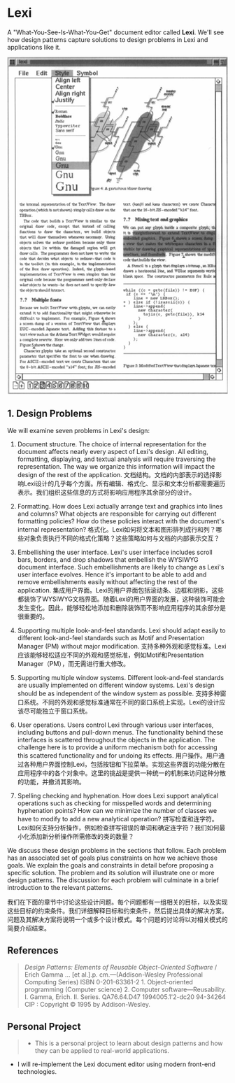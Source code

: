 # Lexi

A "What-You-See-Is-What-You-Get" document editor called **Lexi**. We'll see how design patterns capture solutions to design problems in Lexi and applications like it.  

![Fig 1. The User Interface](.\imgs\userinterface.png)

## 1. Design Problems

We will examine seven problems in Lexi's design:

1. Document structure. The choice of internal representation for the document affects nearly every aspect of Lexi's design. All editing, formatting, displaying, and textual analysis will require traversing the representation. The way we organize this information will impact the design of the rest of the application. 文档结构。文档的内部表示的选择影响Lexi设计的几乎每个方面。所有编辑、格式化、显示和文本分析都需要遍历表示。我们组织这些信息的方式将影响应用程序其余部分的设计。

2. Formatting. How does Lexi actually arrange text and graphics into lines and columns? What objects are responsible for carrying out different formatting policies? How do these policies interact with the document's internal representation? 格式化。Lexi如何将文本和图形排列成行和列？哪些对象负责执行不同的格式化策略？这些策略如何与文档的内部表示交互？

3. Embellishing the user interface. Lexi's user interface includes scroll bars, borders, and drop shadows that embellish the WYSIWYG document interface. Such embellishments are likely to change as Lexi's user interface evolves. Hence it's important to be able to add and remove embellishments easily without affecting the rest of the application. 集成用户界面。Lexi的用户界面包括滚动条、边框和阴影，这些都装饰了WYSIWYG文档界面。随着Lexi的用户界面的发展，这种装饰可能会发生变化。因此，能够轻松地添加和删除装饰而不影响应用程序的其余部分是很重要的。

4. Supporting multiple look-and-feel standards. Lexi should adapt easily to different look-and-feel standards such as Motif and Presentation Manager (PM) without major modification. 支持多种外观和感觉标准。Lexi应该能够轻松适应不同的外观和感觉标准，例如Motif和Presentation Manager（PM），而无需进行重大修改。

5. Supporting multiple window systems. Different look-and-feel standards are usually implemented on different window systems. Lexi's design should be as independent of the window system as possible. 支持多种窗口系统。不同的外观和感觉标准通常在不同的窗口系统上实现。Lexi的设计应该尽可能独立于窗口系统。

6. User operations. Users control Lexi through various user interfaces, including buttons and pull-down menus. The functionality behind these interfaces is scattered throughout the objects in the application. The challenge here is to provide a uniform mechanism both for accessing this scattered functionality and for undoing its effects. 用户操作。用户通过各种用户界面控制Lexi，包括按钮和下拉菜单。实现这些界面的功能分散在应用程序中的各个对象中。这里的挑战是提供一种统一的机制来访问这种分散的功能，并撤消其影响。

7. Spelling checking and hyphenation. How does Lexi support analytical operations such as checking for misspelled words and determining hyphenation points? How can we minimize the number of classes we have to modify to add a new analytical operation? 拼写检查和连字符。Lexi如何支持分析操作，例如检查拼写错误的单词和确定连字符？我们如何最小化添加新分析操作所需修改的类的数量？

We discuss these design problems in the sections that follow. Each problem has an associated set of goals plus constraints on how we achieve those goals. We explain the goals and constraints in detail before proposing a specific solution. The problem and 
its solution will illustrate one or more design patterns. The discussion for each problem will culminate in a brief introduction to the relevant patterns.

我们在下面的章节中讨论这些设计问题。每个问题都有一组相关的目标，以及实现这些目标的约束条件。我们详细解释目标和约束条件，然后提出具体的解决方案。问题及其解决方案将说明一个或多个设计模式。每个问题的讨论将以对相关模式的简要介绍结束。

## References
> *Design Patterns: Elements of Reusable Object-Oriented Software* / Erich Gamma ... [et al.].p. cm.—(Addison-Wesley Professional Computing Series) ISBN 0-201-63361-2 1. Object-oriented programming (Computer science) 2. Computer software—Reusability.  
> I. Gamma, Erich. II. Series. QA76.64.D47 1994005.1'2-dc20 94-34264 CIP  : Copyright © 1995 by Addison-Wesley.  

## Personal Project
> - This is a personal project to learn about design patterns and how they can be applied to real-world applications.

- I will re-implement the Lexi document editor using modern front-end technologies.